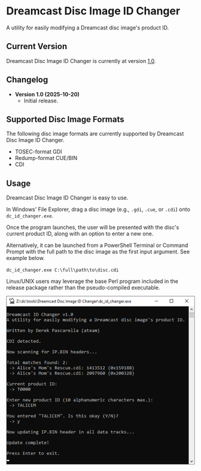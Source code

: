 # Dreamcast Disc Image ID Changer
A utility for easily modifying a Dreamcast disc image's product ID.

## Current Version
Dreamcast Disc Image ID Changer is currently at version [1.0](https://github.com/DerekPascarella/Dreamcast-Disc-Image-ID-Changer/releases/download/1.0/Dreamcast.Disc.Image.ID.Changer.zip).

## Changelog
- **Version 1.0 (2025-10-20)**
  * Initial release.

## Supported Disc Image Formats
The following disc image formats are currently supported by Dreamcast Disc Image ID Changer.
- TOSEC-format GDI
- Redump-format CUE/BIN
- CDI

## Usage
Dreamcast Disc Image ID Changer is easy to use.

In Windows' File Explorer, drag a disc image (e.g., `.gdi`, `.cue`, or `.cdi`) onto `dc_id_changer.exe`.

Once the program launches, the user will be presented with the disc's current product ID, along with an option to enter a new one.

Alternatively, it can be launched from a PowerShell Terminal or Command Prompt with the full path to the disc image as the first input argument. See example below.

`dc_id_changer.exe C:\full\path\to\disc.cdi`

Linux/UNIX users may leverage the base Perl program included in the release package rather than the pseudo-compiled executable.

![alt text](https://github.com/DerekPascarella/Dreamcast-Disc-Image-ID-Changer/blob/main/images/screenshot.png?raw=true)
